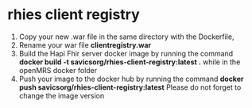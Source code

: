# rhies client registry
1. Copy your new .war file in the same directory with the Dockerfile,
2. Rename your war file **clientregistry.war** 
3. Build the Hapi Fhir server docker image by running the command  **docker build -t  savicsorg/rhies-client-registry:latest .**  while in the openMRS docker folder
4. Push your image to the docker hub by running the command **docker push savicsorg/rhies-client-registry:latest** 
Please do not forget to change the image version

